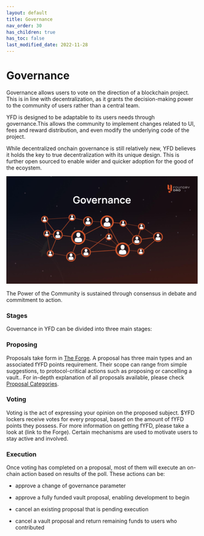 ```yaml
---
layout: default
title: Governance
nav_order: 30
has_children: true
has_toc: false
last_modified_date: 2022-11-28
---
```


Governance
==========

Governance allows users to vote on the direction of a blockchain project. This is in line with decentralization, as it grants the decision-making power to the community of users rather than a central team.

YFD is designed to be adaptable to its users needs through governance.This allows the community to implement changes related to UI, fees and reward distribution, and even modify the underlying code of the project.

While decentralized onchain governance is still relatively new, YFD believes it holds the key to true decentralization with its unique design. This is further open sourced to enable wider and quicker adoption for the good of the ecoystem.

![](/assets/images/figure/governance.png)

The Power of the Community is sustained through consensus in debate and commitment to action.

### Stages

Governance in YFD can be divided into three main stages:

### Proposing

Proposals take form in [The Forge](). A proposal has three main types and an associated fYFD points requirement. Their scope can range from simple suggestions, to protocol-critical actions such as proposing or cancelling a vault.. For in-depth explanation of all proposals available, please check [Proposal Categories]().

### Voting

Voting is the act of expressing your opinion on the proposed subject. $YFD lockers receive votes for every proposal, based on the amount of fYFD points they possess. For more information on getting fYFD, please take a look at (link to the Forge). Certain mechanisms are used to motivate users to stay active and involved.

### Execution

Once voting has completed on a proposal, most of them will execute an on-chain action based on results of the poll. These actions can be:

-   approve a change of governance parameter

-   approve a fully funded vault proposal, enabling development to begin

-   cancel an existing proposal that is pending execution

-   cancel a vault proposal and return remaining funds to users who contributed